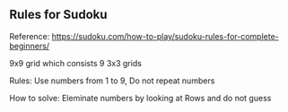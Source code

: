 ## Rules for Sudoku

Reference: https://sudoku.com/how-to-play/sudoku-rules-for-complete-beginners/

9x9 grid which consists 9 3x3 grids

Rules: Use numbers from 1 to 9, Do not repeat numbers

How to solve: Eleminate numbers by looking at Rows and do not guess


